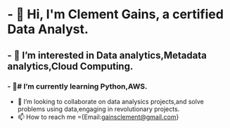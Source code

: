 # -  👋 Hi, I'm Clement Gains, a certified Data Analyst.
## - 👀 I’m interested in Data analytics,Metadata analytics,Cloud Computing.
### - 🌱# I’m currently learning Python,AWS.
- 💞️ I’m looking to collaborate on data analysics projects,and solve problems using data,engaging in revolutionary projects.
- 📫 How to reach me ={Email:gainsclement@gmail.com}

<!---
ClementGains/ClementGains is a ✨ special ✨ repository because its `README.md` (this file) appears on your GitHub profile.
You can click the Preview link to take a look at your changes.
--->
